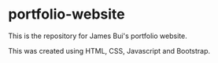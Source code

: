 # portfolio-website
This is the repository for James Bui's portfolio website. 

This was created using HTML, CSS, Javascript and Bootstrap.
